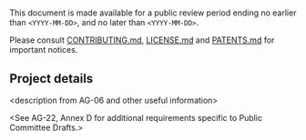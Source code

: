 # <Project title from AG-06>

This document is made available for a public review period ending no earlier than `<YYYY-MM-DD>`, and no later than `<YYYY-MM-DD>`.
  
Please consult [CONTRIBUTING.md](./CONTRIBUTING.md), [LICENSE.md](./LICENSE.md) and [PATENTS.md](./PATENTS.md) for important notices.

## Project details

&lt;description from AG-06 and other useful information&gt;

&lt;See AG-22, Annex D for additional requirements specific to Public Committee Drafts.&gt;

